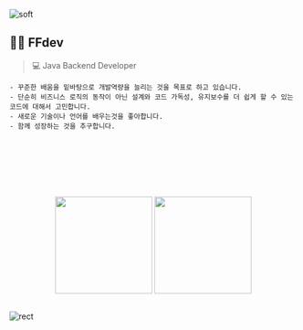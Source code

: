 <!--
**ffolabear/ffolabear** is a ✨ _special_ ✨ repository because its `README.md` (this file) appears on your GitHub profile.

Here are some ideas to get you started:

- 🔭 I’m currently working on ...
- 🌱 I’m currently learning ...
- 👯 I’m looking to collaborate on ...
- 🤔 I’m looking for help with ...
- 💬 Ask me about ...
- 📫 How to reach me: ...
- 😄 Pronouns: ...
- ⚡ Fun fact: ...
-->

![soft](https://capsule-render.vercel.app/api?type=soft&color=6d6d6d&text=1cm%20떨어지면서%201.5cm%20씩%20성장하는중🌱&fontSize=20&fontColor=ffffff&animation=fadeIn)




## 🐻‍❄️ FFdev 
> 💻 Java Backend Developer
```
- 꾸준한 배움을 밑바탕으로 개발역량을 늘리는 것을 목표로 하고 있습니다.
- 단순히 비즈니스 로직의 동작이 아닌 설계와 코드 가독성, 유지보수를 더 쉽게 할 수 있는 코드에 대해서 고민합니다.
- 새로운 기술이나 언어를 배우는것을 좋아합니다.
- 함께 성장하는 것을 추구합니다.
```

<br>
<br>
<br>
<br>
<br>
<br>




<div align="center" witdh="800px">
    <img align="center" src="https://github-readme-stats.vercel.app/api/top-langs/?username=ffolabear&layout=compact" height="170px"/>
    <img align="center" src="https://github-readme-stats.vercel.app/api?username=ffolabear&theme=graywhite&show_icons=true" height="170px"/>
</div>

<br>

![rect](https://capsule-render.vercel.app/api?type=soft&color=6d6d6d&text=&fontSize=20&fontColor=ffffff)
